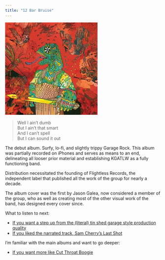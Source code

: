 ```yaml
---
title: "12 Bar Bruise"
---
```


![cover of 12 Bar Bruise](./cover.jpg)

> Well I ain’t dumb  
> But I ain’t that smart  
> And I can’t spell  
> But I can sound it out

The debut album. Surfy, lo-fi, and slightly trippy Garage Rock. This album was partially recorded on iPhones and serves as means to an end, delineating all looser prior material and establishing KGATLW as a fully functioning band.

Distribution necessitated the founding of Flightless Records, the independent label that published all the work of the group for nearly a decade.

The album cover was the first by Jason Galea, now considered a member of the group, who as well as creating most of the other visual work of the band, has designed every cover since.

What to listen to next:

*   [If you want a step up from the (literal) tin shed garage style production quality](./im-in-your-mind-fuzz)
*   [If you liked the narrated track, Sam Cherry’s Last Shot](./eyes-like-the-sky)

I’m familiar with the main albums and want to go deeper:

*   [If you want more like Cut Throat Boogie](./the-murlocs)

